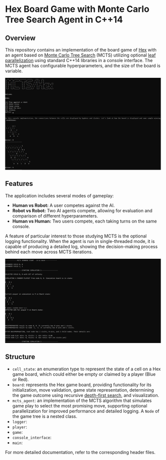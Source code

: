 # Hex Board Game with Monte Carlo Tree Search Agent in C++14

## Overview
This repository contains an implementation of the board game of [Hex](https://en.wikipedia.org/wiki/Hex_(board_game)) with an agent based on [Monte Carlo Tree Search](https://en.wikipedia.org/wiki/Monte_Carlo_tree_search) (MCTS) utilizing optional [leaf parallelization](https://en.wikipedia.org/wiki/Monte_Carlo_tree_search#:~:text=Leaf%20parallelization) using standard C++14 libraries in a console interface. The MCTS agent has configurable hyperparameters, and the size of the board is variable.

![img1](./images/1.jpg)

## Features

The application includes several modes of gameplay:

- **Human vs Robot:** A user competes against the AI.
- **Robot vs Robot:** Two AI agents compete, allowing for evaluation and comparison of different hyperparameters.
- **Human vs Human:** Two users compete, each taking turns on the same console.

A feature of particular interest to those studying MCTS is the optional logging functionality. When the agent is run in single-threaded mode, it is capable of producing a detailed log, showing the decision-making process behind each move across MCTS iterations.

![img2](./images/2.jpg)

## Structure

- `cell_state`: an enumeration type to represent the state of a cell on a Hex game board, which could either be empty or claimed by a player (Blue or Red).
- `board`: represents the Hex game board, providing functionality for its initialization, move validation, game state representation, determining the game outcome using recursive [depth-first search](https://en.wikipedia.org/wiki/Depth-first_search), and visualization.
- `mcts_agent`: an implementation of the MCTS algorithm that simulates game play to select the most promising move, supporting optional parallelization for improved performance and detailed logging. A `Node` of the game tree is a nested class.
- `logger`: 
- `player`: 
- `game`:
- `console_interface`:
- `main`:

For more detailed documentation, refer to the corresponding header files.
